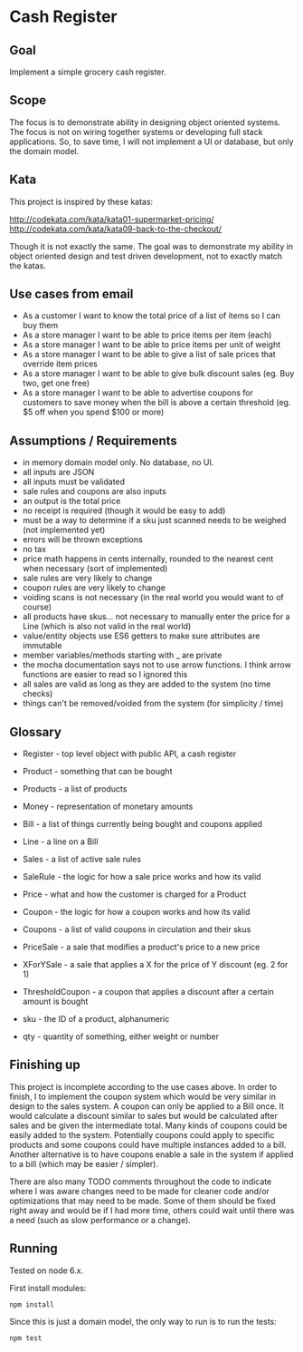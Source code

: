 # Cash Register

## Goal

Implement a simple grocery cash register.

## Scope

The focus is to demonstrate ability in designing object oriented systems. The focus is not on wiring together systems or developing full stack applications. So, to save time, I will not implement a UI or database, but only the domain model.

## Kata

This project is inspired by these katas:

http://codekata.com/kata/kata01-supermarket-pricing/
http://codekata.com/kata/kata09-back-to-the-checkout/

Though it is not exactly the same. The goal was to demonstrate my ability in object oriented design and test driven development, not to exactly match the katas.

## Use cases from email

* As a customer I want to know the total price of a list of items so I can buy them
* As a store manager I want to be able to price items per item (each)
* As a store manager I want to be able to price items per unit of weight
* As a store manager I want to be able to give a list of sale prices that override item prices
* As a store manager I want to be able to give bulk discount sales (eg. Buy two, get one free)
* As a store manager I want to be able to advertise coupons for customers to save money when the bill is above a certain threshold (eg. $5 off when you spend $100 or more)

## Assumptions / Requirements

- in memory domain model only. No database, no UI.
- all inputs are JSON
- all inputs must be validated
- sale rules and coupons are also inputs
- an output is the total price
- no receipt is required (though it would be easy to add)
- must be a way to determine if a sku just scanned needs to be weighed (not implemented yet)
- errors will be thrown exceptions
- no tax
- price math happens in cents internally, rounded to the nearest cent when necessary (sort of implemented)
- sale rules are very likely to change
- coupon rules are very likely to change
- voiding scans is not necessary (in the real world you would want to of course)
- all products have skus... not necessary to manually enter the price for a Line (which is also not valid in the real world)
- value/entity objects use ES6 getters to make sure attributes are immutable
- member variables/methods starting with _ are private
- the mocha documentation says not to use arrow functions. I think arrow functions are easier to read so I ignored this
- all sales are valid as long as they are added to the system (no time checks)
- things can't be removed/voided from the system (for simplicity / time)

## Glossary

* Register - top level object with public API, a cash register
* Product - something that can be bought
* Products - a list of products
* Money - representation of monetary amounts
* Bill - a list of things currently being bought and coupons applied
* Line - a line on a Bill
* Sales - a list of active sale rules
* SaleRule - the logic for how a sale price works and how its valid
* Price - what and how the customer is charged for a Product
* Coupon - the logic for how a coupon works and how its valid
* Coupons - a list of valid coupons in circulation and their skus

* PriceSale - a sale that modifies a product's price to a new price
* XForYSale - a sale that applies a X for the price of Y discount (eg. 2 for 1)

* ThresholdCoupon - a coupon that applies a discount after a certain amount is bought

* sku - the ID of a product, alphanumeric
* qty - quantity of something, either weight or number

## Finishing up

This project is incomplete according to the use cases above. In order to finish, I to implement the coupon system which would be very similar in design to the sales system. A coupon can only be applied to a Bill once. It would calculate a discount similar to sales but would be calculated after sales and be given the intermediate total. Many kinds of coupons could be easily added to the system. Potentially coupons could apply to specific products and some coupons could have multiple instances added to a bill. Another alternative is to have coupons enable a sale in the system if applied to a bill (which may be easier / simpler).

There are also many TODO comments throughout the code to indicate where I was aware changes need to be made for cleaner code and/or optimizations that may need to be made. Some of them should be fixed right away and would be if I had more time, others could wait until there was a need (such as slow performance or a change).

## Running

Tested on node 6.x.

First install modules:

	npm install

Since this is just a domain model, the only way to run is to run the tests:

	npm test

